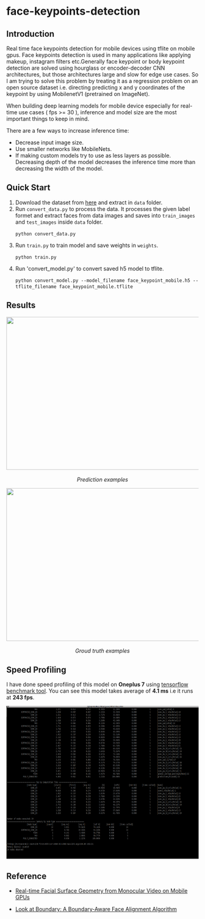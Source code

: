 # face-keypoints-detection

## Introduction

Real time face keypoints detection for mobile devices using tflite on mobile gpus. Face keypoints detection is used in many applications like applying makeup, 
instagram filters etc.Generally face keypoint or body keypoint detection are solved using hourglass or 
encoder-decoder CNN architectures, but those architectures large and slow for edge use cases.
So I am trying to solve this problem by treating it as a regression problem on an open source dataset 
i.e. directing predicting x and y coordinates of the keypoint by using MobilenetV1 (pretrained on ImageNet).

When building deep learning models for mobile device especially for real-time use cases ( fps >= 30 ), inference and
model size are the most important things to keep in mind.

There are a few ways to increase inference time:
   * Decrease input image size.
   * Use smaller networks like MobileNets.
   * If making custom models try to use as less layers as possible.
      Decreasing depth of the model decreases the inference time more than decreasing the width of the model.

## Quick Start
  1. Download the dataset from [here](https://wywu.github.io/projects/LAB/LAB.html) and extract in `data` folder.
  2. Run `convert_data.py` to process the data.
      It processes the given label formet and extract faces from data images and 
      saves into `train_images`  and `test_images` inside `data` folder.
      ```
      python convert_data.py
      ```
  3. Run `train.py` to train model and save weights in `weights`.
      ```
      python train.py
      ```
  4. Run 'convert_model.py' to convert saved h5 model to tflite.
      ```
      python convert_model.py --model_filename face_keypoint_mobile.h5 --tflite_filename face_keypoint_mobile.tflite
      ```
     
## Results

<p align="center">
  <img src='media/prediction.png' width="1000" height="400">
</p>

<p align="center">
  <em>Prediction examples</em>
</p>

<p align="center">
  <img src='media/label.png' width="1000" height="400">
</p>

<p align="center">
  <em>Groud truth examples</em>
</p>

## Speed Profiling

I have done speed profiling of this model on **Oneplus 7** using [tensorflow benchmark tool](https://github.com/tensorflow/tensorflow/tree/master/tensorflow/lite/tools/benchmark). You can see this model takes average of **4.1 ms** i.e it runs at **243 fps**.

<p align="center">
  <img src='media/profile.png' width="1000" height="400">
</p>

## Reference

* [Real-time Facial Surface Geometry from Monocular Video on Mobile GPUs](https://sites.google.com/view/perception-cv4arvr/facemesh)

* [Look at Boundary: A Boundary-Aware Face Alignment Algorithm](https://wywu.github.io/projects/LAB/LAB.html)